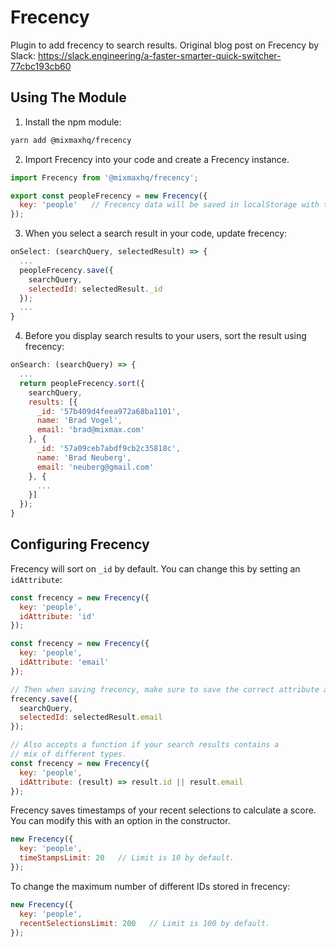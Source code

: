 # Frecency

Plugin to add frecency to search results.
Original blog post on Frecency by Slack: https://slack.engineering/a-faster-smarter-quick-switcher-77cbc193cb60

## Using The Module

1) Install the npm module:
```sh
yarn add @mixmaxhq/frecency
```

2) Import Frecency into your code and create a Frecency instance.
```js
import Frecency from '@mixmaxhq/frecency';

export const peopleFrecency = new Frecency({
  key: 'people'   // Frecency data will be saved in localStorage with the key: 'frecency_people'.
});
```

3) When you select a search result in your code, update frecency:
```js
onSelect: (searchQuery, selectedResult) => {
  ...
  peopleFrecency.save({
    searchQuery,
    selectedId: selectedResult._id
  });
  ...
}
```

4) Before you display search results to your users, sort the result using frecency:
```js
onSearch: (searchQuery) => {
  ...
  return peopleFrecency.sort({
    searchQuery,
    results: [{
      _id: '57b409d4feea972a68ba1101',
      name: 'Brad Vogel',
      email: 'brad@mixmax.com'
    }, {
      _id: '57a09ceb7abdf9cb2c35818c',
      name: 'Brad Neuberg',
      email: 'neuberg@gmail.com'
    }, {
      ...
    }]
  });
}
```

## Configuring Frecency
Frecency will sort on `_id` by default. You can change this by setting an `idAttribute`:
```js
const frecency = new Frecency({
  key: 'people',
  idAttribute: 'id'
});

const frecency = new Frecency({
  key: 'people',
  idAttribute: 'email'
});

// Then when saving frecency, make sure to save the correct attribute as the selectedId.
frecency.save({
  searchQuery,
  selectedId: selectedResult.email
});

// Also accepts a function if your search results contains a
// mix of different types.
const frecency = new Frecency({
  key: 'people',
  idAttribute: (result) => result.id || result.email
});
```

Frecency saves timestamps of your recent selections to calculate a score.
You can modify this with an option in the constructor.
```js
new Frecency({
  key: 'people',
  timeStampsLimit: 20   // Limit is 10 by default.
});
```

To change the maximum number of different IDs stored in frecency:
```js
new Frecency({
  key: 'people',
  recentSelectionsLimit: 200   // Limit is 100 by default.
});
```
